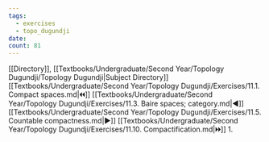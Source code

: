 ```yaml
---
tags:
  - exercises
  - topo_dugundji
date: 
count: 81
---
```

[[Directory]], [[Textbooks/Undergraduate/Second Year/Topology Dugundji/Topology Dugundji|Subject Directory]]
[[Textbooks/Undergraduate/Second Year/Topology Dugundji/Exercises/11.1. Compact spaces.md|🞀🞀]] [[Textbooks/Undergraduate/Second Year/Topology Dugundji/Exercises/11.3. Baire spaces; category.md|◀]] [[Textbooks/Undergraduate/Second Year/Topology Dugundji/Exercises/11.5. Countable compactness.md|▶]] [[Textbooks/Undergraduate/Second Year/Topology Dugundji/Exercises/11.10. Compactification.md|🞂🞂]]
1. 